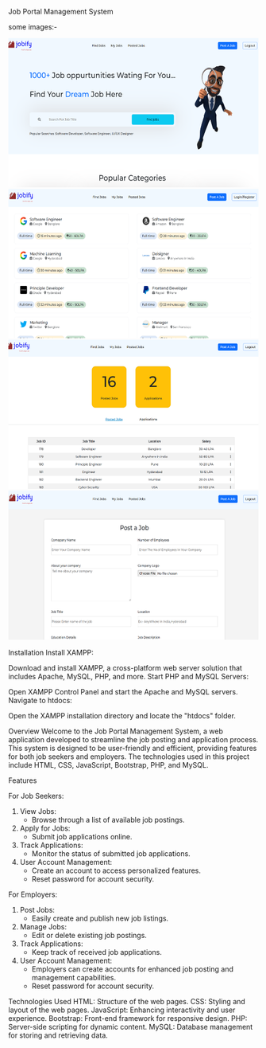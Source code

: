 Job Portal Management System


some images:-



<img src="./otherimages/image1.png" height="300">
<img src="./otherimages/image2.png" height="300">
<img src="./otherimages/image3.png" height="300">
<img src="./otherimages/image4.png" height="300">

Installation Install XAMPP:

Download and install XAMPP, a cross-platform web server solution that includes Apache, MySQL, PHP, and more.
Start PHP and MySQL Servers:

Open XAMPP Control Panel and start the Apache and MySQL servers.
Navigate to htdocs:

Open the XAMPP installation directory and locate the "htdocs" folder.


Overview
Welcome to the Job Portal Management System, a web application developed to streamline the job posting and application process. This system is designed to be user-friendly and efficient, providing features for both job seekers and employers. The technologies used in this project include HTML, CSS, JavaScript, Bootstrap, PHP, and MySQL.

    
Features

For Job Seekers:

1. View Jobs:
   - Browse through a list of available job postings.
2. Apply for Jobs:
   - Submit job applications online.
3. Track Applications:
   - Monitor the status of submitted job applications.
4. User Account Management:
   - Create an account to access personalized features.
   - Reset password for account security.

For Employers:

1. Post Jobs:
   - Easily create and publish new job listings.
2. Manage Jobs:
   - Edit or delete existing job postings.
3. Track Applications:
   - Keep track of received job applications.
4. User Account Management:
   - Employers can create accounts for enhanced job posting and management capabilities.
   - Reset password for account security.

Technologies Used
HTML: Structure of the web pages.
CSS: Styling and layout of the web pages.
JavaScript: Enhancing interactivity and user experience.
Bootstrap: Front-end framework for responsive design.
PHP: Server-side scripting for dynamic content.
MySQL: Database management for storing and retrieving data.
